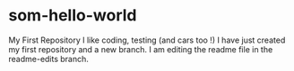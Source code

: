 # som-hello-world
My First Repository
I like coding, testing (and cars too !)
I have just created my first repository and a new branch.
I am editing the readme file in the readme-edits branch.
